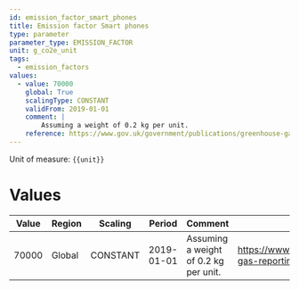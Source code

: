 ```yaml
---
id: emission_factor_smart_phones
title: Emission factor Smart phones
type: parameter
parameter_type: EMISSION_FACTOR
unit: g_co2e_unit
tags:
  - emission_factors
values:
  - value: 70000
    global: True
    scalingType: CONSTANT
    validFrom: 2019-01-01
    comment: |
        Assuming a weight of 0.2 kg per unit.
    reference: https://www.gov.uk/government/publications/greenhouse-gas-reporting-conversion-factors-2024
---
```



Unit of measure: `{{unit}}`


# Values


| Value | Region | Scaling | Period | Comment | Reference |
|-------|--------|---------|--------|---------|-----------|
| 70000 | Global | CONSTANT | 2019-01-01 | Assuming a weight of 0.2 kg per unit. | https://www.gov.uk/government/publications/greenhouse-gas-reporting-conversion-factors-2024 |


